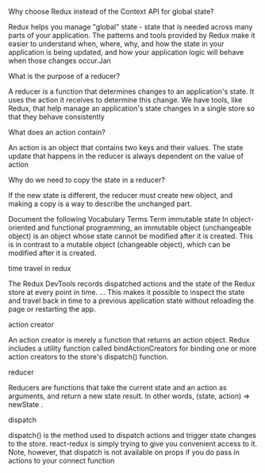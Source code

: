 Why choose Redux instead of the Context API for global state?

Redux helps you manage "global" state - state that is needed across many parts of your application. The patterns and tools provided by Redux make it easier to understand when, where, why, and how the state in your application is being updated, and how your application logic will behave when those changes occur.Jan


What is the purpose of a reducer?

A reducer is a function that determines changes to an application's state. It uses the action it receives to determine this change. We have tools, like Redux, that help manage an application's state changes in a single store so that they behave consistently


What does an action contain?

An action is an object that contains two keys and their values. The state update that happens in the reducer is always dependent on the value of action


Why do we need to copy the state in a reducer?

If the new state is different, the reducer must create new object, and making a copy is a way to describe the unchanged part.





Document the following Vocabulary Terms
Term
immutable state
In object-oriented and functional programming, an immutable object (unchangeable object) is an object whose state cannot be modified after it is created. This is in contrast to a mutable object (changeable object), which can be modified after it is created.


time travel in redux

The Redux DevTools records dispatched actions and the state of the Redux store at every point in time. ... This makes it possible to inspect the state and travel back in time to a previous application state without reloading the page or restarting the app.

action creator

An action creator is merely a function that returns an action object. Redux includes a utility function called bindActionCreators for binding one or more action creators to the store's dispatch() function.


reducer

Reducers are functions that take the current state and an action as arguments, and return a new state result. In other words, (state, action) => newState .


dispatch

dispatch() is the method used to dispatch actions and trigger state changes to the store. react-redux is simply trying to give you convenient access to it. Note, however, that dispatch is not available on props if you do pass in actions to your connect function

